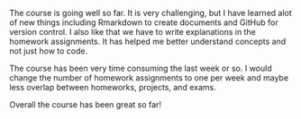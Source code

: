 The course is going well so far. It is very 
challenging, but I have learned alot of new things including
Rmarkdown to create documents and GitHub for version control.
I also like that we have to write explanations in
the homework assignments. It has helped me better
understand concepts and not just how to code.

The course has been very time consuming the last week or so. 
I would change the number of homework assignments 
to one per week and maybe less overlap between
homeworks, projects, and exams.

Overall the course has been great so far!
